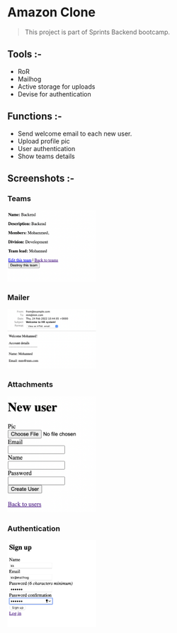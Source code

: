 # Amazon Clone 
> This project is part of Sprints Backend bootcamp.

## Tools :-
- RoR
- Mailhog
- Active storage for uploads
- Devise for authentication 

## Functions :-
- Send welcome email to each new user.
- Upload profile pic
- User authentication
- Show teams details

## Screenshots :-

### Teams
<img src="/screenshots/teams.png" alt="att" width="200"/>

### Mailer
<img src="/screenshots/mailer.png" alt="att" width="200"/>

### Attachments
<img src="/screenshots/pic.png" alt="att" width="200"/>

### Authentication
<img src="/Screenshots/auth.png" alt="att" width="200"/>

